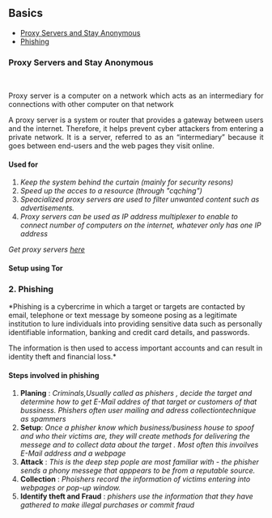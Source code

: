 ## Basics

- [Proxy Servers and Stay Anonymous](#proxy-servers-and-stay-snonymous)
- [Phishing](#phishing)
### Proxy Servers and Stay Anonymous
<br>
<p align="justify"> 
    Proxy server is a computer on a network which acts as an intermediary for connections with other computer on that network 
     </p>
    
 <!--from https://www.fortinet.com/resources/cyberglossary/proxy-server-->

<p align="justify">A proxy server is a system or router that provides a gateway between users and the internet. Therefore, it helps prevent cyber attackers from entering a private network. It is a server, referred to as an “intermediary” because it goes between end-users and the web pages they visit online.</p>

#### Used for 
1. *Keep the system behind the curtain (mainly for security resons)*
2. *Speed up the acces to a resource (through "cqching")*
3. *Speacialized proxy servers are used to filter unwanted content such as advertisements.*
4. *Proxy servers can be used as IP address multiplexer to enable to connect number of computers on the internet, whatever only has one IP address*

*Get proxy servers [here](https://spys.one/en/)*


#### Setup using Tor





### 2.  Phishing

*Phishing is a cybercrime in which a target or targets are contacted by email, telephone or text message by someone posing as a legitimate institution to lure individuals into providing sensitive data such as personally identifiable information, banking and credit card details, and passwords.

The information is then used to access important accounts and can result in identity theft and financial loss.*

<!-- source https://www.phishing.org/what-is-phishing -->

#### Steps involved in phishing 
1. **Planing** : *Criminals,Usually called as phishers , decide the target and determine how to get E-Mail addres of that target or customers of that bussiness. Phishers often user mailing and adress collectiontechnique as spammers*
2. **Setup**: *Once a phisher know which business/business house to spoof and who their victims are, they will create methods for delivering the messege and to collect data about the target . Most often this invoilves E-Mail address and a  webpage*
3. **Attack** : *This is the deep step pople are most familiar with - the phisher sends a phony messege that apppears to be from a reputable source.*
4. **Collection** : *Phoishers record the information of victims entering into webpages or pop-up window.*
5. **Identify theft and Fraud** : *phishers use the information that they have gathered to make illegal purchases or commit fraud*

